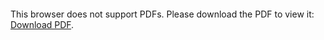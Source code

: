 <object data="NBA_Shot_Log_Report.pdf" type="application/pdf" width="750px" height="750px">
    <embed src="NBA_Shot_Log_Report.pdf" type="application/pdf">
        <p>This browser does not support PDFs. Please download the PDF to view it: <a href="NBA_Shot_Log_Report.pdf">Download PDF</a>.</p>
    </embed>
</object>

